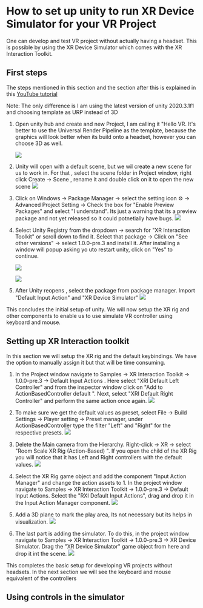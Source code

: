 # How to set up unity to run XR Device Simulator for your VR Project 

One can develop and test VR project without actually having a headset. This is possible by using the XR Device Simulator which comes with the XR Interaction Toolkit.

## First steps
The steps mentioned in this section and the section after this is explained in this [YouTube tutorial](https://www.youtube.com/watch?v=ZiP99YW2JIQ)

Note: The only difference is I am using the latest version of unity 2020.3.1f1 and choosing template as URP instead of 3D

1. Open unity hub and create and new Project, I am calling it "Hello VR. It's better to use the Universal Render Pipeline as the template, because the graphics will look better when its build onto a headset, however you can choose 3D as well.

    ![](Img_and_Vid/1.png)

2. Unity will open with a default scene, but we wil create a new scene for us to work in. For that , select the scene folder in Project window, right click Create ->  Scene , rename it and double click on it to open the new scene 
    ![](Img_and_Vid/2.gif)

3. Click on Windows -> Package Manager -> select the setting icon ⚙ -> Advanced Project Setting -> Check the box for "Enable Preview Packages" and select "I understand". Its just a warning that its a preview package and not yet released so it could potnetially have bugs.
    ![](Img_and_Vid/3.gif)

4. Select Unity Registry from the dropdown -> search for "XR Interaction Toolkit" or scroll down to find it. Select that package -> Click on "See other versions" -> select 1.0.0-pre.3 and install it. After installing a window will popup asking yo uto restart unity, click on "Yes" to continue.

    ![](Img_and_Vid/4.gif)

    ![](Img_and_Vid/5.png)

5. After Unity reopens , select the package from package manager. Import "Default Input Action" and "XR Device Simulator"
    ![](Img_and_Vid/6.gif)

This concludes the initial setup of unity. We will now setup the XR rig and other components to enable us to use simulate VR controller using keyboard and mouse.

## Setting up XR Interaction toolkit

In this section we will setup the XR rig and the default keybindings. We have the option to manually assign it but that will be time consuming.

1. In the Project window navigate to Samples -> XR Interaction Toolkit -> 1.0.0-pre.3 -> Default Input Actions . Here select "XRI Default Left Controller" and from the inspector window click on "Add to ActionBasedController default ". Next, select "XRI Default Right Controller" and perform the same action once again.
    ![](Img_and_Vid/7.gif)

2. To make sure we get the default values as preset, select File -> Build Settings -> Player setting -> Preset manager, under ActionBasedController type the filter "Left" and "Right" for the respective presets.
    ![](Img_and_Vid/8.gif)

3. Delete the Main camera from the Hierarchy. Right-click -> XR -> select "Room Scale XR Rig (Action-Based) ". If you open the child of the XR Rig you will notice that it has Left and Right controllers with the default values.
    ![](Img_and_Vid/9.gif)

4. Select the XR Rig game object and add the component "Input Action Manager" and change the action assets to 1. In the project window navigate to Samples -> XR Interaction Toolkit -> 1.0.0-pre.3 -> Default Input Actions. Select the "RXI Default Input Actions", drag and drop it in the Input Action Manager component. 
    ![](Img_and_Vid/10.gif)

5. Add a 3D plane to mark the play area, Its not necessary but its helps in visualization.
    ![](Img_and_Vid/11.png)

6. The last part is adding the simulator. To do this, in the project window navigate to  Samples -> XR Interaction Toolkit -> 1.0.0-pre.3 ->  XR Device Simulator. Drag the "XR Device Simulator" game object from here and drop it int the scene.
    ![](Img_and_Vid/12.png)

This completes the basic setup for developing VR projects without headsets. In the next section we will see the keyboard and mouse equivalent of the controllers

## Using controls in the simulator

